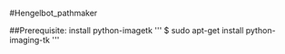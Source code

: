 #Hengelbot_pathmaker

##Prerequisite:
install python-imagetk
'''
$ sudo apt-get install python-imaging-tk
'''
